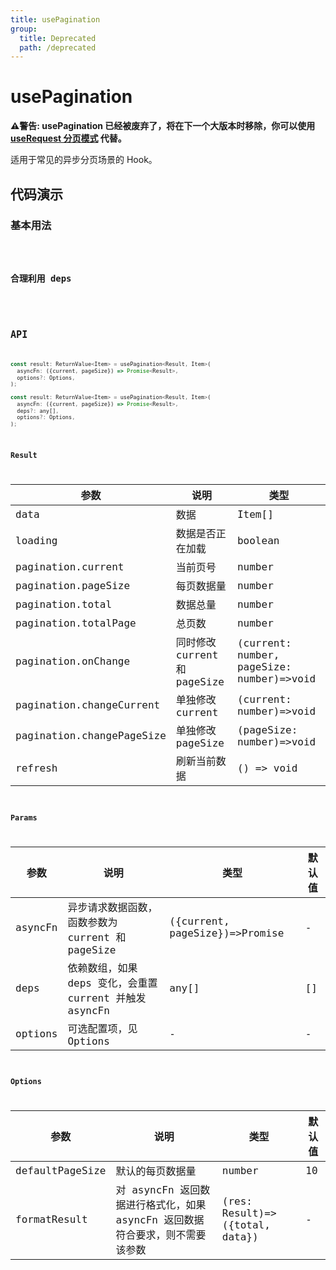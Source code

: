 ```yaml
---
title: usePagination
group:
  title: Deprecated
  path: /deprecated
---
```


# usePagination

<Alert>
<b>⚠️警告: usePagination 已经被废弃了，将在下一个大版本时移除，你可以使用 <a href="/zh-CN/async?anchor=分页">useRequest 分页模式</a> 代替。</b>
</Alert>

适用于常见的异步分页场景的 Hook。

## 代码演示

### 基本用法

<code src="./demo/demo1.tsx" />

### 合理利用 deps

<code src="./demo/demo2.tsx" />

## API

```javascript
const result: ReturnValue<Item> = usePagination<Result, Item>(
  asyncFn: ({current, pageSize}) => Promise<Result>,
  options?: Options,
);

const result: ReturnValue<Item> = usePagination<Result, Item>(
  asyncFn: ({current, pageSize}) => Promise<Result>,
  deps?: any[],
  options?: Options,
);
```

### Result

| 参数                      | 说明                         | 类型                                      |
|---------------------------|------------------------------|-------------------------------------------|
| data                      | 数据                         | Item[]                                    |
| loading                   | 数据是否正在加载             | boolean                                   |
| pagination.current        | 当前页号                     | number                                    |
| pagination.pageSize       | 每页数据量                   | number                                    |
| pagination.total          | 数据总量                     | number                                    |
| pagination.totalPage      | 总页数                       | number                                    |
| pagination.onChange       | 同时修改 current 和 pageSize | (current: number, pageSize: number)=>void |
| pagination.changeCurrent  | 单独修改 current             | (current: number)=>void                   |
| pagination.changePageSize | 单独修改 pageSize            | (pageSize: number)=>void                  |
| refresh                   | 刷新当前数据                 | () => void                                |

### Params

| 参数    | 说明                                                    | 类型                           | 默认值 |
|---------|---------------------------------------------------------|--------------------------------|--------|
| asyncFn | 异步请求数据函数，函数参数为 current 和 pageSize        | ({current, pageSize})=>Promise | -      |
| deps    | 依赖数组，如果 deps 变化，会重置 current 并触发 asyncFn | any[]                          | []     |
| options | 可选配置项，见 Options                                  | -                              | -      |


### Options

| 参数            | 说明                                                                         | 类型                           | 默认值 |
|-----------------|------------------------------------------------------------------------------|--------------------------------|--------|
| defaultPageSize | 默认的每页数据量                                                             | number                         | 10     |
| formatResult    | 对 asyncFn 返回数据进行格式化，如果 asyncFn 返回数据符合要求，则不需要该参数 | (res: Result)=>({total, data}) | -      |